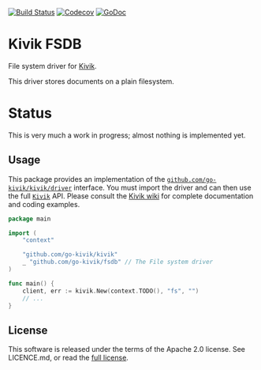 [![Build Status](https://travis-ci.org/go-kivik/fsdb.svg?branch=master)](https://travis-ci.org/go-kivik/fsdb) [![Codecov](https://img.shields.io/codecov/c/github/go-kivik/fsdb.svg?style=flat)](https://codecov.io/gh/go-kivik/fsdb) [![GoDoc](https://godoc.org/github.com/go-kivik/fsdb?status.svg)](http://godoc.org/github.com/go-kivik/fsdb)

# Kivik FSDB

File system driver for [Kivik](https://github.com/go-kivik/fsdb).

This driver stores documents on a plain filesystem.

# Status

This is very much a work in progress; almost nothing is implemented yet.

## Usage

This package provides an implementation of the
[`github.com/go-kivik/kivik/driver`](http://godoc.org/github.com/go-kivik/kivik/driver)
interface. You must import the driver and can then use the full
[`Kivik`](http://godoc.org/github.com/go-kivik/kivik) API. Please consult the
[Kivik wiki](https://github.com/go-kivik/kivik/wiki) for complete documentation
and coding examples.

```go
package main

import (
    "context"

    "github.com/go-kivik/kivik"
    _ "github.com/go-kivik/fsdb" // The File system driver
)

func main() {
    client, err := kivik.New(context.TODO(), "fs", "")
    // ...
}
```

## License

This software is released under the terms of the Apache 2.0 license. See
LICENCE.md, or read the [full license](http://www.apache.org/licenses/LICENSE-2.0).
